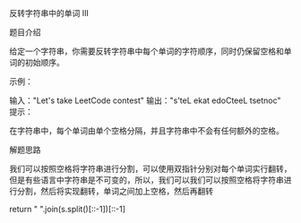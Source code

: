 反转字符串中的单词 III

题目介绍

给定一个字符串，你需要反转字符串中每个单词的字符顺序，同时仍保留空格和单词的初始顺序。

示例：

输入："Let's take LeetCode contest"
输出："s'teL ekat edoCteeL tsetnoc"
 
提示：

在字符串中，每个单词由单个空格分隔，并且字符串中不会有任何额外的空格。

解题思路

我们可以按照空格将字符串进行分割，可以使用双指针分别对每个单词实行翻转，但是有些语言中字符串是不可变的，所以，我们可以我们可以按照空格将字符串进行分割，然后将实现翻转，单词之间加上空格，然后再翻转

return " ".join(s.split()[::-1])[::-1]



